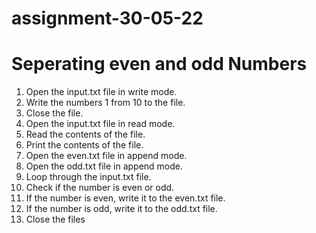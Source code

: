 # assignment-30-05-22
# Seperating even and odd Numbers 
1. Open the input.txt file in write mode.
2. Write the numbers 1 from 10 to the file.
3. Close the file.
4. Open the input.txt file in read mode.
5. Read the contents of the file.
6. Print the contents of the file.
7. Open the even.txt file in append mode.
8. Open the odd.txt file in append mode.
9. Loop through the input.txt file.
10. Check if the number is even or odd.
11. If the number is even, write it to the even.txt file.
12. If the number is odd, write it to the odd.txt file.
13. Close the files
